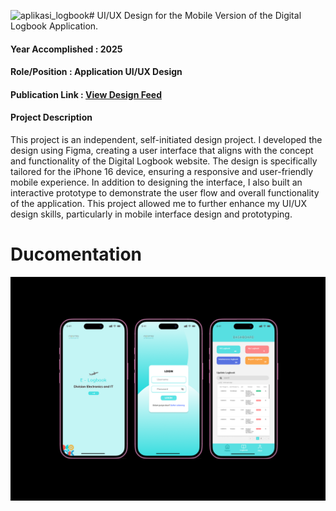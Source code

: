 ![aplikasi_logbook](https://github.com/user-attachments/assets/9ff7c5b3-9804-4000-a6a1-d116996e92b8)# UI/UX Design for the Mobile Version of the Digital Logbook Application.
#### Year Accomplished : 2025
#### Role/Position : Application UI/UX Design
#### Publication Link : [View Design Feed](https://www.figma.com/design/lvH2mSrRXfDLXoLbQA9Ih0/Project-Desain-TA?t=FZQGHufICXpAsJSm-1)
#### Project Description
This project is an independent, self-initiated design project. I developed the design using Figma, creating a user interface that aligns with the concept and functionality of the Digital Logbook website. The design is specifically tailored for the iPhone 16 device, ensuring a responsive and user-friendly mobile experience. In addition to designing the interface, I also built an interactive prototype to demonstrate the user flow and overall functionality of the application. This project allowed me to further enhance my UI/UX design skills, particularly in mobile interface design and prototyping.

# Ducomentation
<img src ="assets/aplikasi_logbook.png" />
